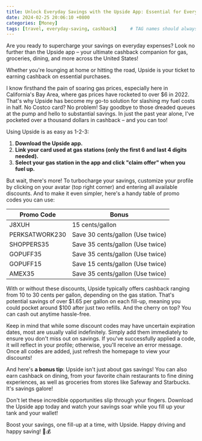 ```yaml
---
title: Unlock Everyday Savings with the Upside App: Essential for Every Driver!
date: 2024-02-25 20:06:10 +0800
categories: [Money]
tags: [travel, everyday-saving, cashback]     # TAG names should always be lowercase
---
```


Are you ready to supercharge your savings on everyday expenses? Look no further than the Upside app – your ultimate cashback companion for gas, groceries, dining, and more across the United States!

Whether you're lounging at home or hitting the road, Upside is your ticket to earning cashback on essential purchases.

I know firsthand the pain of soaring gas prices, especially here in California's Bay Area, where gas prices have rocketed to over $6 in 2022. That's why Upside has become my go-to solution for slashing my fuel costs in half. No Costco card? No problem! Say goodbye to those dreaded queues at the pump and hello to substantial savings. In just the past year alone, I've pocketed over a thousand dollars in cashback – and you can too!

Using Upside is as easy as 1-2-3:

1. **Download the Upside app.**
2. **Link your card used at gas stations (only the first 6 and last 4 digits needed).**
3. **Select your gas station in the app and click "claim offer" when you fuel up.**

But wait, there's more! To turbocharge your savings, customize your profile by clicking on your avatar (top right corner) and entering all available discounts. And to make it even simpler, here's a handy table of promo codes you can use:

| Promo Code     | Bonus                   |
| -------------- | ----------------------- |
| J8XUH          | 15 cents/gallon         |
| PERKSATWORK230 | Save 30 cents/gallon (Use twice) |
| SHOPPERS35     | Save 35 cents/gallon (Use twice) |
| GOPUFF35       | Save 35 cents/gallon (Use twice) |
| GOPUFF15       | Save 15 cents/gallon (Use twice) |
| AMEX35         | Save 35 cents/gallon (Use twice) |

With or without these discounts, Upside typically offers cashback ranging from 10 to 30 cents per gallon, depending on the gas station. That's potential savings of over $1.65 per gallon on each fill-up, meaning you could pocket around $100 after just two refills. And the cherry on top? You can cash out anytime hassle-free.

Keep in mind that while some discount codes may have uncertain expiration dates, most are usually valid indefinitely. Simply add them immediately to ensure you don't miss out on savings. If you've successfully applied a code, it will reflect in your profile; otherwise, you'll receive an error message. Once all codes are added, just refresh the homepage to view your discounts!

And here's **a bonus tip**: Upside isn't just about gas savings! You can also earn cashback on dining, from your favorite chain restaurants to fine dining experiences, as well as groceries from stores like Safeway and Starbucks. It's savings galore!

Don't let these incredible opportunities slip through your fingers. Download the Upside app today and watch your savings soar while you fill up your tank and your wallet!

Boost your savings, one fill-up at a time, with Upside. Happy driving and happy saving! 🚗💰